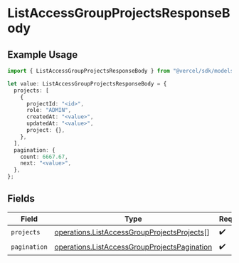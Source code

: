 # ListAccessGroupProjectsResponseBody

## Example Usage

```typescript
import { ListAccessGroupProjectsResponseBody } from "@vercel/sdk/models/operations/listaccessgroupprojects.js";

let value: ListAccessGroupProjectsResponseBody = {
  projects: [
    {
      projectId: "<id>",
      role: "ADMIN",
      createdAt: "<value>",
      updatedAt: "<value>",
      project: {},
    },
  ],
  pagination: {
    count: 6667.67,
    next: "<value>",
  },
};
```

## Fields

| Field                                                                                                        | Type                                                                                                         | Required                                                                                                     | Description                                                                                                  |
| ------------------------------------------------------------------------------------------------------------ | ------------------------------------------------------------------------------------------------------------ | ------------------------------------------------------------------------------------------------------------ | ------------------------------------------------------------------------------------------------------------ |
| `projects`                                                                                                   | [operations.ListAccessGroupProjectsProjects](../../models/operations/listaccessgroupprojectsprojects.md)[]   | :heavy_check_mark:                                                                                           | N/A                                                                                                          |
| `pagination`                                                                                                 | [operations.ListAccessGroupProjectsPagination](../../models/operations/listaccessgroupprojectspagination.md) | :heavy_check_mark:                                                                                           | N/A                                                                                                          |